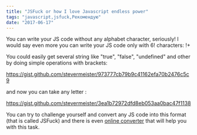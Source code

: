 ```yaml
---
title: "JSFuck or how I love Javascript endless power"
tags: "javascript,jsfuck,Рекомендую"
date: "2017-06-17"
---
```


You can write your JS code without any alphabet character, seriously! I would say even more you can write your JS code only with 6! characters: []()!+

You could easily get several string like "true", "false", "undefined" and other by doing simple operations with brackets:

https://gist.github.com/stevermeister/973777cb79b9c41162efa70b2476c5c9

and now you can take any letter :

https://gist.github.com/stevermeister/3ea1b72972dfd8eb053aa0bac47f1138

You can try to challenge yourself and convert any JS code into this format (that is called JSFuck) and there is even [online converter](https://www.jsfuck.com/) that will help you with this task.
